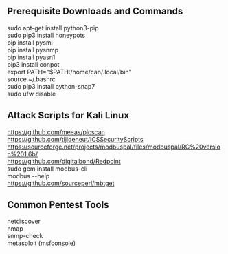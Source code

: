 ## Prerequisite Downloads and Commands
sudo apt-get install python3-pip \
sudo pip3 install honeypots \
pip install pysmi \
pip install pysnmp \
pip install pyasn1 \
pip3 install conpot \
export PATH="$PATH:/home/can/.local/bin" \
source ~/.bashrc \
sudo pip3 install python-snap7 \
sudo ufw disable

## Attack Scripts for Kali Linux
https://github.com/meeas/plcscan \
https://github.com/tijldeneut/ICSSecurityScripts \
https://sourceforge.net/projects/modbuspal/files/modbuspal/RC%20version%201.6b/ \
https://github.com/digitalbond/Redpoint \
sudo gem install modbus-cli \
modbus --help \
https://github.com/sourceperl/mbtget 

## Common Pentest Tools
netdiscover \
nmap \
snmp-check \
metasploit (msfconsole)
